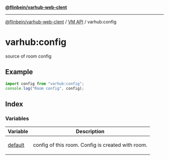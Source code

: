 [**@flinbein/varhub-web-clent**](../../README.md)

***

[@flinbein/varhub-web-clent](../../README.md) / [VM API](../README.md) / varhub:config

# varhub:config

source of room config

## Example

```javascript
import config from "varhub:config";
console.log("Room config", config);
```

## Index

### Variables

<table>
<thead>
<tr>
<th>Variable</th>
<th>Description</th>
</tr>
</thead>
<tbody>
<tr>
<td>

[default](variables/default.md)

</td>
<td>

config of this room. Config is created with room.

</td>
</tr>
</tbody>
</table>
